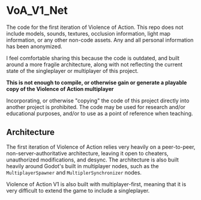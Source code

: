 # VoA_V1_Net
The code for the first iteration of Violence of Action. This repo does not include models, sounds, textures, occlusion information, light map information, or any other non-code assets. Any and all personal information has been anonymized.

I feel comfortable sharing this because the code is outdated, and built around a more fragile architecture, along with not reflecting the current state of the singleplayer or multiplayer of this project.

**This is not enough to compile, or otherwise gain or generate a playable copy of the Violence of Action multiplayer**

Incorporating, or otherwise "copying" the code of this project directly into another project is prohibited. The code may be used for research and/or educational purposes, and/or to use as a point of reference when teaching.

## Architecture
The first iteration of Violence of Action relies very heavily on a peer-to-peer, non-server-authoritative architecture, leaving it open to cheaters, unauthorized modifications, and desync. The architecture is also built heavily around Godot's built in multiplayer nodes, such as the `MultiplayerSpawner` and `MultiplerSynchronizer` nodes.

Violence of Action V1 is also built with multiplayer-first, meaning that it is very difficult to extend the game to include a singleplayer.